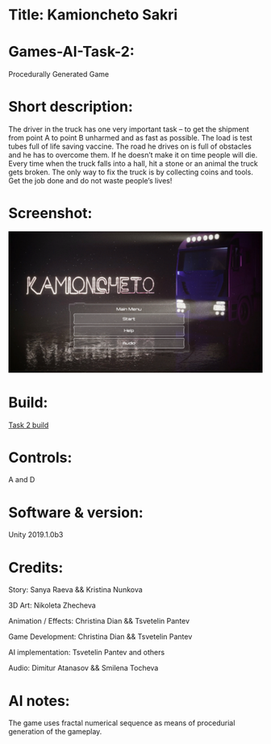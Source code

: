 # Title: Kamioncheto Sakri

# Games-AI-Task-2:
Procedurally Generated Game

# Short description:
The driver in the truck has one very important task – to get the shipment from point A to point B unharmed and as fast as possible. The load is test tubes full of life saving vaccine. The road he drives on is full of obstacles and he has to overcome them. If he doesn’t make it on time people will die. Every time when the truck falls into a hall, hit a stone or an animal the truck gets broken. The only way  to fix the truck is by collecting coins and tools. Get the job done and do not waste people’s lives!

# Screenshot:
![alt text](https://github.com/HackDesignChallenge/Games-AI-Task-2/blob/master/Sakri.png "Title screen")

# Build:
[Task 2 build](https://github.com/HackDesignChallenge/Games-AI-Task-2/blob/master/Task%202.zip)

# Controls:
A and D

# Software & version:
Unity 2019.1.0b3

# Credits:
Story: Sanya Raeva && Kristina Nunkova

3D Art: Nikoleta Zhecheva 

Animation / Effects: Christina Dian && Tsvetelin Pantev

Game Development: Christina Dian && Tsvetelin Pantev 

AI implementation: Tsvetelin Pantev and others

Audio: Dimitur Atanasov && Smilena Tocheva

# AI notes:
The game uses fractal numerical sequence as means of procedurial generation of the gameplay. 


